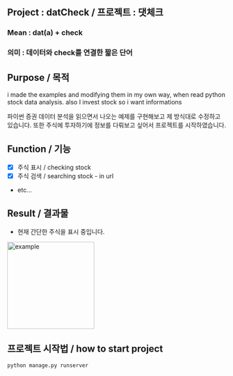 ## Project : datCheck / 프로젝트 : 댓체크
### Mean : dat(a) + check
### 의미 : 데이터와 check를 연결한 짧은 단어

##  Purpose / 목적
i made the examples and modifying them in my own way, when read python stock data analysis. also I invest stock so i want informations 

파이썬 증권 데이터 분석을 읽으면서 나오는 예제를 구현해보고 제 방식대로 수정하고 있습니다. 또한 주식에 투자하기에 정보를 다뤄보고 싶어서 프로젝트를 시작하였습니다.
  

## Function / 기능
- [x] 주식 표시 / checking stock
- [x] 주식 검색 / searching stock - in url
- etc...

## Result / 결과물
- 현재 간단한 주식을 표시 중입니다.
<img width="200" alt="example" src="https://user-images.githubusercontent.com/51693390/99922604-c20cb100-2d74-11eb-95eb-7fb20ea77136.png">

## 프로젝트 시작법 / how to start project
``` python manage.py runserver ```
